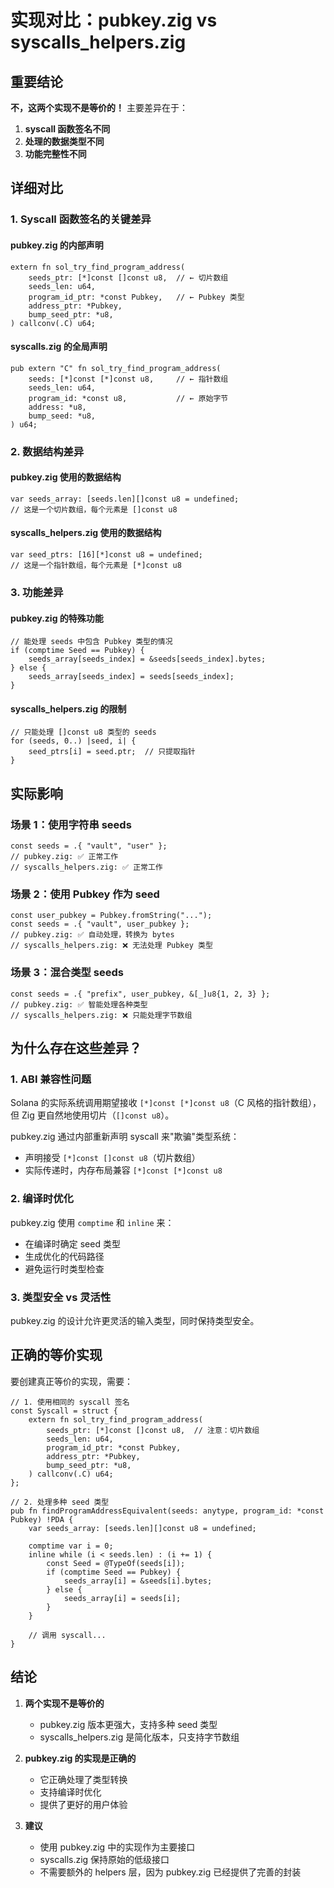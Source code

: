 # 实现对比：pubkey.zig vs syscalls_helpers.zig

## 重要结论

**不，这两个实现不是等价的！** 主要差异在于：

1. **syscall 函数签名不同**
2. **处理的数据类型不同**
3. **功能完整性不同**

## 详细对比

### 1. Syscall 函数签名的关键差异

#### pubkey.zig 的内部声明
```zig
extern fn sol_try_find_program_address(
    seeds_ptr: [*]const []const u8,  // ← 切片数组
    seeds_len: u64,
    program_id_ptr: *const Pubkey,   // ← Pubkey 类型
    address_ptr: *Pubkey,
    bump_seed_ptr: *u8,
) callconv(.C) u64;
```

#### syscalls.zig 的全局声明
```zig
pub extern "C" fn sol_try_find_program_address(
    seeds: [*]const [*]const u8,     // ← 指针数组
    seeds_len: u64,
    program_id: *const u8,           // ← 原始字节
    address: *u8,
    bump_seed: *u8,
) u64;
```

### 2. 数据结构差异

#### pubkey.zig 使用的数据结构
```zig
var seeds_array: [seeds.len][]const u8 = undefined;
// 这是一个切片数组，每个元素是 []const u8
```

#### syscalls_helpers.zig 使用的数据结构
```zig
var seed_ptrs: [16][*]const u8 = undefined;
// 这是一个指针数组，每个元素是 [*]const u8
```

### 3. 功能差异

#### pubkey.zig 的特殊功能
```zig
// 能处理 seeds 中包含 Pubkey 类型的情况
if (comptime Seed == Pubkey) {
    seeds_array[seeds_index] = &seeds[seeds_index].bytes;
} else {
    seeds_array[seeds_index] = seeds[seeds_index];
}
```

#### syscalls_helpers.zig 的限制
```zig
// 只能处理 []const u8 类型的 seeds
for (seeds, 0..) |seed, i| {
    seed_ptrs[i] = seed.ptr;  // 只提取指针
}
```

## 实际影响

### 场景 1：使用字符串 seeds
```zig
const seeds = .{ "vault", "user" };
// pubkey.zig: ✅ 正常工作
// syscalls_helpers.zig: ✅ 正常工作
```

### 场景 2：使用 Pubkey 作为 seed
```zig
const user_pubkey = Pubkey.fromString("...");
const seeds = .{ "vault", user_pubkey };
// pubkey.zig: ✅ 自动处理，转换为 bytes
// syscalls_helpers.zig: ❌ 无法处理 Pubkey 类型
```

### 场景 3：混合类型 seeds
```zig
const seeds = .{ "prefix", user_pubkey, &[_]u8{1, 2, 3} };
// pubkey.zig: ✅ 智能处理各种类型
// syscalls_helpers.zig: ❌ 只能处理字节数组
```

## 为什么存在这些差异？

### 1. **ABI 兼容性问题**

Solana 的实际系统调用期望接收 `[*]const [*]const u8`（C 风格的指针数组），但 Zig 更自然地使用切片（`[]const u8`）。

pubkey.zig 通过内部重新声明 syscall 来"欺骗"类型系统：
- 声明接受 `[*]const []const u8`（切片数组）
- 实际传递时，内存布局兼容 `[*]const [*]const u8`

### 2. **编译时优化**

pubkey.zig 使用 `comptime` 和 `inline` 来：
- 在编译时确定 seed 类型
- 生成优化的代码路径
- 避免运行时类型检查

### 3. **类型安全 vs 灵活性**

pubkey.zig 的设计允许更灵活的输入类型，同时保持类型安全。

## 正确的等价实现

要创建真正等价的实现，需要：

```zig
// 1. 使用相同的 syscall 签名
const Syscall = struct {
    extern fn sol_try_find_program_address(
        seeds_ptr: [*]const []const u8,  // 注意：切片数组
        seeds_len: u64,
        program_id_ptr: *const Pubkey,
        address_ptr: *Pubkey,
        bump_seed_ptr: *u8,
    ) callconv(.C) u64;
};

// 2. 处理多种 seed 类型
pub fn findProgramAddressEquivalent(seeds: anytype, program_id: *const Pubkey) !PDA {
    var seeds_array: [seeds.len][]const u8 = undefined;

    comptime var i = 0;
    inline while (i < seeds.len) : (i += 1) {
        const Seed = @TypeOf(seeds[i]);
        if (comptime Seed == Pubkey) {
            seeds_array[i] = &seeds[i].bytes;
        } else {
            seeds_array[i] = seeds[i];
        }
    }

    // 调用 syscall...
}
```

## 结论

1. **两个实现不是等价的**
   - pubkey.zig 版本更强大，支持多种 seed 类型
   - syscalls_helpers.zig 是简化版本，只支持字节数组

2. **pubkey.zig 的实现是正确的**
   - 它正确处理了类型转换
   - 支持编译时优化
   - 提供了更好的用户体验

3. **建议**
   - 使用 pubkey.zig 中的实现作为主要接口
   - syscalls.zig 保持原始的低级接口
   - 不需要额外的 helpers 层，因为 pubkey.zig 已经提供了完善的封装
